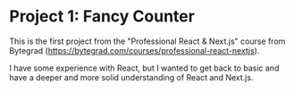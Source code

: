 # Project 1: Fancy Counter

This is the first project from the "Professional React & Next.js" course from Bytegrad (https://bytegrad.com/courses/professional-react-nextjs).

I have some experience with React, but I wanted to get back to basic and have a deeper and more solid understanding of React and Next.js.
